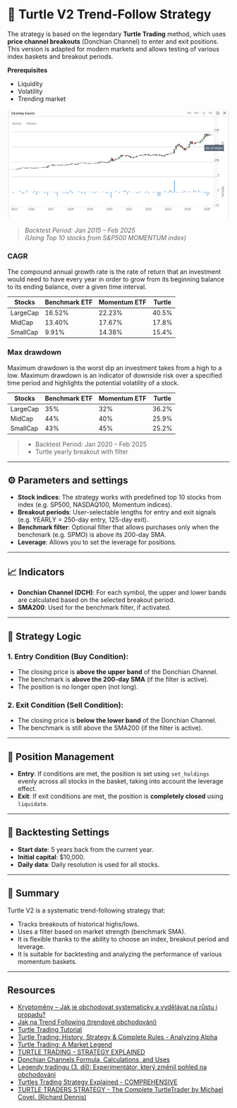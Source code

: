 # 🐢 Turtle V2 Trend-Follow Strategy

The strategy is based on the legendary **Turtle Trading** method, which uses **price channel breakouts** (Donchian Channel) to enter and exit positions. This version is adapted for modern markets and allows testing of various index baskets and breakout periods.

**Prerequisites**
* Liquidity
* Volatility
* Trending market

![](resources/strategyEquity.png)

> *Backtest Period: Jan 2015 – Feb 2025*  
> *(Using Top 10 stocks from S&P500 MOMENTUM index)*

### CAGR 
The compound annual growth rate is the rate of return that an investment would need to have every year 
in order to grow from its beginning balance to its ending balance, over a given time interval.

| Stocks    | Benchmark ETF | Momentum ETF | Turtle |
|-----------|---------------|--------------|--------|
| LargeCap  | 16.52%        | 22.23%       | 40.5%  |
| MidCap    | 13.40%        | 17.67%       | 17.8%  |
| SmallCap  | 9.91%         | 14.38%       | 15.4%  |

### Max drawdown
Maximum drawdown is the worst dip an investment takes from a high to a low. 
Maximum drawdown is an indicator of downside risk over a specified time period 
and highlights the potential volatility of a stock.

| Stocks    | Benchmark ETF | Momentum ETF | Turtle |
|-----------|---------------|--------------|--------|
| LargeCap  | 35%           | 32%          | 36.2%  |
| MidCap    | 44%           | 40%          | 25.9%  |
| SmallCap  | 43%           | 45%          | 25.2%  |

> * Backtest Period: Jan 2020 – Feb 2025
> * Turtle yearly breakout with filter

---

## ⚙️ Parameters and settings

- **Stock indices**: The strategy works with predefined top 10 stocks from index (e.g. SP500, NASDAQ100, Momentum indices).
- **Breakout periods**: User-selectable lengths for entry and exit signals (e.g. YEARLY = 250-day entry, 125-day exit).
- **Benchmark filter**: Optional filter that allows purchases only when the benchmark (e.g. SPMO) is above its 200-day SMA.
- **Leverage**: Allows you to set the leverage for positions.

---

## 📈 Indicators

- **Donchian Channel (DCH)**: For each symbol, the upper and lower bands are calculated based on the selected breakout period.
- **SMA200**: Used for the benchmark filter, if activated.

---

## 🧠 Strategy Logic

### 1. **Entry Condition (Buy Condition)**:
- The closing price is **above the upper band** of the Donchian Channel.
- The benchmark is **above the 200-day SMA** (if the filter is active).
- The position is no longer open (not long).

### 2. **Exit Condition (Sell Condition)**:
- The closing price is **below the lower band** of the Donchian Channel.
- The benchmark is still above the SMA200 (if the filter is active).

---

## 💼 Position Management

- **Entry**: If conditions are met, the position is set using `set_holdings` evenly across all stocks in the basket, taking into account the leverage effect.
- **Exit**: If exit conditions are met, the position is **completely closed** using `liquidate`.

---

## 🧪 Backtesting Settings

- **Start date**: 5 years back from the current year.
- **Initial capital**: $10,000.
- **Daily data**: Daily resolution is used for all stocks.

---

## 🧭 Summary

Turtle V2 is a systematic trend-following strategy that:
- Tracks breakouts of historical highs/lows.
- Uses a filter based on market strength (benchmark SMA).
- It is flexible thanks to the ability to choose an index, breakout period and leverage.
- It is suitable for backtesting and analyzing the performance of various momentum baskets.

---

## Resources
* [Kryptoměny – Jak je obchodovat systematicky a vydělávat na růstu i propadu?](https://www.financnik.cz/clanky/obchodni-strategie/kryptomeny-systematicky/#trendove-obchodovani-kryptomen)
* [Jak na Trend Following (trendové obchodování)](https://www.financnik.cz/clanky/obchodni-strategie/trend-following/)
* [Turtle Trading Tutorial](https://www.asktraders.com/learn-to-trade/trading-strategies/turtle-trading-tutorial/)
* [Turtle Trading: History, Strategy & Complete Rules - Analyzing Alpha](https://analyzingalpha.com/turtle-trading)
* [Turtle Trading: A Market Legend](https://www.investopedia.com/articles/trading/08/turtle-trading.asp)
* [TURTLE TRADING - STRATEGY EXPLAINED](https://www.tradingview.com/chart/EURUSD/72x1YqG6-TURTLE-TRADING-STRATEGY-EXPLAINED/)
* [Donchian Channels Formula, Calculations, and Uses](https://www.investopedia.com/terms/d/donchianchannels.asp)
* [Legendy tradingu (3. díl): Experimentátor, který změnil pohled na obchodování](https://www.purple-trading.com/cs/legendy-tradingu-richard-dennis/)
* [Turtles Trading Strategy Explained - COMPREHENSIVE](https://www.youtube.com/watch?v=eotKvzrJVQk)
* [TURTLE TRADERS STRATEGY - The Complete TurtleTrader by Michael Covel. (Richard Dennis)](https://www.youtube.com/watch?v=NJkXSZUHl1g)
